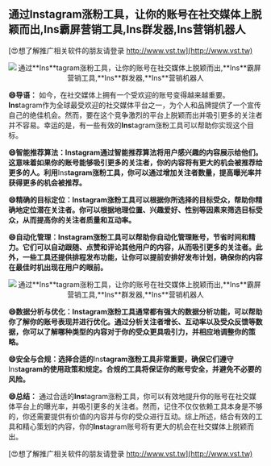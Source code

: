 ## **通过**Ins**tagram涨粉工具，让你的账号在社交媒体上脱颖而出,**Ins**霸屏营销工具,**Ins**群发器,**Ins**营销机器人**

[😍想了解推广相关软件的朋友请登录 http://www.vst.tw](http://www.vst.tw)

 <center><img src="https://vst.tw/MP4/tuiguang/png/7.png" alt="通过**Ins**tagram涨粉工具，让你的账号在社交媒体上脱颖而出,**Ins**霸屏营销工具,**Ins**群发器,**Ins**营销机器人"></center>

**😄导语：**
如今，在社交媒体上拥有一个受欢迎的账号变得越来越重要。**Ins**tagram作为全球最受欢迎的社交媒体平台之一，为个人和品牌提供了一个宣传自己的绝佳机会。然而，要在这个竞争激烈的平台上脱颖而出并吸引更多的关注者并不容易。幸运的是，有一些有效的**Ins**tagram涨粉工具可以帮助你实现这个目标。

**😄智能推荐算法：**Ins**tagram通过智能推荐算法将用户感兴趣的内容展示给他们。这意味着如果你的账号能够吸引更多的关注者，你的内容将有更大的机会被推荐给更多的人。利用**Ins**tagram涨粉工具，你可以通过增加关注者数量，提高曝光率并获得更多的机会被推荐。**

**😄精确的目标定位：**Ins**tagram涨粉工具可以根据你所选择的目标受众，帮助你精确地定位潜在关注者。你可以根据地理位置、兴趣爱好、性别等因素来筛选目标受众，从而提高你的关注者质量和互动率。**

**😄自动化管理：**Ins**tagram涨粉工具可以帮助你自动化管理账号，节省时间和精力。它们可以自动跟随、点赞和评论其他用户的内容，从而吸引更多的关注者。此外，一些工具还提供排程发布功能，让你可以提前安排好发布计划，确保你的内容在最佳时机出现在用户的眼前。**

 <center><img src="https://vst.tw/MP4/tuiguang/png/0.png" alt="通过**Ins**tagram涨粉工具，让你的账号在社交媒体上脱颖而出,**Ins**霸屏营销工具,**Ins**群发器,**Ins**营销机器人"></center>

**😄数据分析与优化：**Ins**tagram涨粉工具通常都有强大的数据分析功能，可以帮助你了解你的账号表现并进行优化。通过分析关注者增长、互动率以及受众反馈等数据，你可以了解哪种类型的内容对于你的受众更具吸引力，并相应地调整你的策略。**

**😄安全与合规：选择合适的**Ins**tagram涨粉工具非常重要，确保它们遵守**Ins**tagram的使用政策和规定。合规的工具将保证你的账号安全，并避免不必要的风险。**

**😄总结：**
通过合适的**Ins**tagram涨粉工具，你可以有效地提升你的账号在社交媒体平台上的曝光率，并吸引更多的关注者。然而，记住不仅仅依赖工具本身是不够的，你还需要提供有价值的内容并与你的受众进行互动。综上所述，结合有效的工具和精心策划的内容，你的**Ins**tagram账号将有更大的机会在社交媒体上脱颖而出。

[😍想了解推广相关软件的朋友请登录 http://www.vst.tw](http://www.vst.tw)



